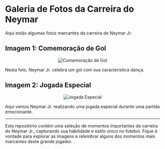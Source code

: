 # Galeria de Fotos da Carreira do Neymar

Aqui estão algumas fotos marcantes da carreira de Neymar Jr.

## Imagem 1: Comemoração de Gol

<p align="center">
  <img src="https://github.com/MiguelLucasSantoss/Galeria-de-Fotos/assets/162701029/a3ce994a-0107-4618-9331-0f86fc1c7860" alt="Comemoração de Gol">
</p>

Nesta foto, Neymar Jr. celebra um gol com sua característica dança.

## Imagem 2: Jogada Especial

<p align="center">
  <img src="https://github.com/MiguelLucasSantoss/Galeria-de-Fotos/assets/162701029/a6d7ce5e-b60b-4ff8-b017-8ed3ac31b949" alt="Jogada Especial">
</p>

Aqui vemos Neymar Jr. realizando uma jogada especial durante uma partida emocionante.

---

Este repositório contém uma seleção de momentos importantes da carreira do Neymar Jr., capturando sua habilidade e estilo único no futebol. Fique à vontade para explorar as imagens e relembrar alguns dos momentos mais marcantes deste grande jogador.


